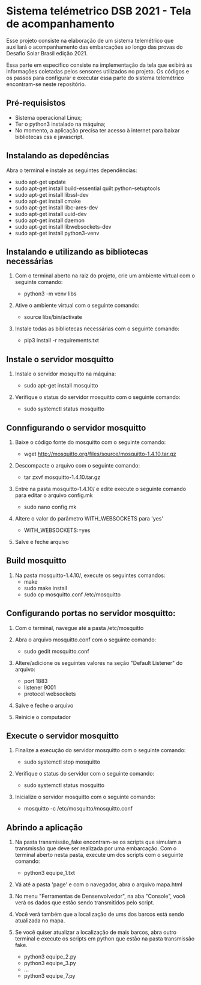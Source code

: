 # Sistema telémetrico DSB 2021 - Tela de acompanhamento

Esse projeto consiste na elaboração de um sistema telemétrico que auxiliará o acompanhamento das
embarcações ao longo das provas do Desafio Solar Brasil edição 2021. 

Essa parte em específico consiste na implementação da tela que exibirá as informações coletadas pelos
sensores utilizados no projeto. Os códigos e os passos para configurar e executar essa parte do sistema telemétrico encontram-se neste
repositório.

## Pré-requisistos
* Sistema operacional Linux;
* Ter o python3 instalado na máquina;
* No momento, a aplicação precisa ter acesso à internet para baixar
bibliotecas css e javascript.


## Instalando as depedências

Abra o terminal e instale as seguintes dependências:

* sudo apt-get update
* sudo apt-get install build-essential quilt python-setuptools
* sudo apt-get install libssl-dev
* sudo apt-get install cmake
* sudo apt-get install libc-ares-dev
* sudo apt-get install uuid-dev
* sudo apt-get install daemon
* sudo apt-get install libwebsockets-dev
* sudo apt-get install python3-venv

## Instalando e utilizando as bibliotecas necessárias

1. Com o terminal aberto na raiz do projeto, crie um ambiente virtual 
com o seguinte comando:
    * python3 -m venv libs

2. Ative o ambiente virtual com o seguinte comando:
    * source libs/bin/activate
    
3. Instale todas as bibliotecas necessárias com o seguinte comando:
    * pip3 install -r requirements.txt

## Instale o servidor mosquitto

1. Instale o servidor mosquitto na máquina:
    * sudo apt-get install mosquitto

2. Verifique o status do servidor mosquitto com o seguinte comando:
    * sudo systemctl status mosquitto

## Connfigurando o servidor mosquitto

1. Baixe o código fonte do mosquitto com o seguinte comando:
    
    * wget http://mosquitto.org/files/source/mosquitto-1.4.10.tar.gz

2. Descompacte o arquivo com o seguinte comando:
    * tar zxvf mosquitto-1.4.10.tar.gz
    
3. Entre na pasta mosquitto-1.4.10/ e edite execute o seguinte
comando para editar o arquivo config.mk
    * sudo nano config.mk

4. Altere o valor do parâmetro WITH_WEBSOCKETS para 'yes'
    * WITH_WEBSOCKETS:=yes
    
5. Salve e feche arquivo

## Build mosquitto

1. Na pasta mosquitto-1.4.10/, execute os seguintes comandos:
    * make
    * sudo make install 
    * sudo cp mosquitto.conf /etc/mosquitto
    
## Configurando portas no servidor mosquitto:
1. Com o terminal, navegue até a pasta /etc/mosquitto

2. Abra o arquivo mosquitto.conf com o seguinte comando:
    * sudo gedit mosquitto.conf

3. Altere/adicione os seguintes valores na seção "Default Listener" do arquivo:

    * port 1883
    * listener 9001
    * protocol websockets

4. Salve e feche o arquivo

5. Reinicie o computador

## Execute o servidor mosquitto
1. Finalize a execução do servidor mosquitto com o seguinte comando:
    * sudo systemctl stop mosquitto
    
2. Verifique o status do servidor com o seguinte comando:
    * sudo systemctl status mosquitto
   
3. Inicialize o servidor mosquitto com o seguinte comando:
    * mosquitto -c /etc/mosquitto/mosquitto.conf
    
## Abrindo a aplicação

1. Na pasta transmissão_fake encontram-se os scripts que simulam a transmissão que deve ser realizada por uma 
embarcação. Com o terminal aberto nesta pasta, execute um dos scripts com o seguinte comando:
    * python3 equipe_1.txt

2. Vá até a pasta 'page' e com o navegador, abra o arquivo mapa.html

3. No menu "Ferramentas de Densenvolvedor", na aba "Console", você verá os dados que estão
sendo transmitidos pelo script.

4. Você verá também que a localização de ums dos barcos está sendo atualizada no mapa.

5. Se você quiser atualizar a localização de mais barcos, abra outro terminal e execute os scripts em python
que estão na pasta transmissão fake.
      * python3 equipe_2.py
      * python3 equipe_3.py
      * ...
      * python3 equipe_7.py